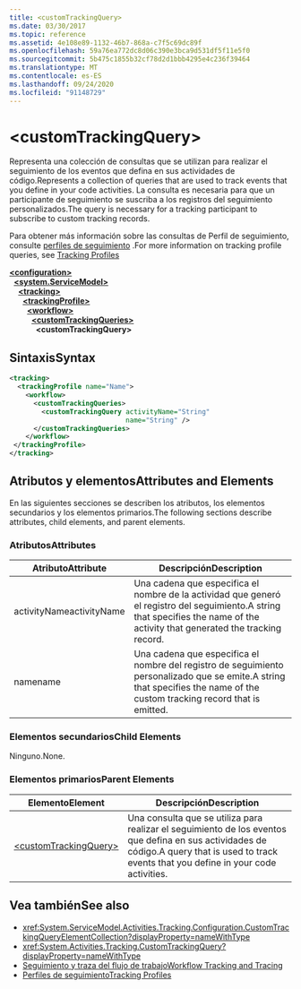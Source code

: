 ```yaml
---
title: <customTrackingQuery>
ms.date: 03/30/2017
ms.topic: reference
ms.assetid: 4e108e89-1132-46b7-868a-c7f5c69dc89f
ms.openlocfilehash: 59a76ea772dc8d06c390e3bca9d531df5f11e5f0
ms.sourcegitcommit: 5b475c1855b32cf78d2d1bbb4295e4c236f39464
ms.translationtype: MT
ms.contentlocale: es-ES
ms.lasthandoff: 09/24/2020
ms.locfileid: "91148729"
---
```

# \<customTrackingQuery>

<span data-ttu-id="1c837-101">Representa una colección de consultas que se utilizan para realizar el seguimiento de los eventos que defina en sus actividades de código.</span><span class="sxs-lookup"><span data-stu-id="1c837-101">Represents a collection of queries that are used to track events that you define in your code activities.</span></span> <span data-ttu-id="1c837-102">La consulta es necesaria para que un participante de seguimiento se suscriba a los registros del seguimiento personalizados.</span><span class="sxs-lookup"><span data-stu-id="1c837-102">The query is necessary for a tracking participant to subscribe to custom tracking records.</span></span>  
  
 <span data-ttu-id="1c837-103">Para obtener más información sobre las consultas de Perfil de seguimiento, consulte [perfiles de seguimiento](../../../windows-workflow-foundation/tracking-profiles.md) .</span><span class="sxs-lookup"><span data-stu-id="1c837-103">For more information on tracking profile queries, see [Tracking Profiles](../../../windows-workflow-foundation/tracking-profiles.md)</span></span>  
  
[**\<configuration>**](../configuration-element.md)\
&nbsp;&nbsp;[**\<system.ServiceModel>**](system-servicemodel-of-workflow.md)\
&nbsp;&nbsp;&nbsp;&nbsp;[**\<tracking>**](tracking.md)\
&nbsp;&nbsp;&nbsp;&nbsp;&nbsp;&nbsp;[**\<trackingProfile>**](trackingprofile.md)\
&nbsp;&nbsp;&nbsp;&nbsp;&nbsp;&nbsp;&nbsp;&nbsp;[**\<workflow>**](workflow.md)\
&nbsp;&nbsp;&nbsp;&nbsp;&nbsp;&nbsp;&nbsp;&nbsp;&nbsp;&nbsp;[**\<customTrackingQueries>**](customtrackingqueries.md)\
&nbsp;&nbsp;&nbsp;&nbsp;&nbsp;&nbsp;&nbsp;&nbsp;&nbsp;&nbsp;&nbsp;&nbsp;**\<customTrackingQuery>**  
  
## <a name="syntax"></a><span data-ttu-id="1c837-104">Sintaxis</span><span class="sxs-lookup"><span data-stu-id="1c837-104">Syntax</span></span>  
  
```xml  
<tracking>
  <trackingProfile name="Name">
    <workflow>
      <customTrackingQueries>
        <customTrackingQuery activityName="String"
                             name="String" />
      </customTrackingQueries>
    </workflow>
 </trackingProfile>
</tracking>  
```  
  
## <a name="attributes-and-elements"></a><span data-ttu-id="1c837-105">Atributos y elementos</span><span class="sxs-lookup"><span data-stu-id="1c837-105">Attributes and Elements</span></span>  

 <span data-ttu-id="1c837-106">En las siguientes secciones se describen los atributos, los elementos secundarios y los elementos primarios.</span><span class="sxs-lookup"><span data-stu-id="1c837-106">The following sections describe attributes, child elements, and parent elements.</span></span>  
  
### <a name="attributes"></a><span data-ttu-id="1c837-107">Atributos</span><span class="sxs-lookup"><span data-stu-id="1c837-107">Attributes</span></span>  
  
|<span data-ttu-id="1c837-108">Atributo</span><span class="sxs-lookup"><span data-stu-id="1c837-108">Attribute</span></span>|<span data-ttu-id="1c837-109">Descripción</span><span class="sxs-lookup"><span data-stu-id="1c837-109">Description</span></span>|  
|---------------|-----------------|  
|<span data-ttu-id="1c837-110">activityName</span><span class="sxs-lookup"><span data-stu-id="1c837-110">activityName</span></span>|<span data-ttu-id="1c837-111">Una cadena que especifica el nombre de la actividad que generó el registro del seguimiento.</span><span class="sxs-lookup"><span data-stu-id="1c837-111">A string that specifies the name of the activity that generated the tracking record.</span></span>|  
|<span data-ttu-id="1c837-112">name</span><span class="sxs-lookup"><span data-stu-id="1c837-112">name</span></span>|<span data-ttu-id="1c837-113">Una cadena que especifica el nombre del registro de seguimiento personalizado que se emite.</span><span class="sxs-lookup"><span data-stu-id="1c837-113">A string that specifies the name of the custom tracking record that is emitted.</span></span>|  
  
### <a name="child-elements"></a><span data-ttu-id="1c837-114">Elementos secundarios</span><span class="sxs-lookup"><span data-stu-id="1c837-114">Child Elements</span></span>  

 <span data-ttu-id="1c837-115">Ninguno.</span><span class="sxs-lookup"><span data-stu-id="1c837-115">None.</span></span>  
  
### <a name="parent-elements"></a><span data-ttu-id="1c837-116">Elementos primarios</span><span class="sxs-lookup"><span data-stu-id="1c837-116">Parent Elements</span></span>  
  
|<span data-ttu-id="1c837-117">Elemento</span><span class="sxs-lookup"><span data-stu-id="1c837-117">Element</span></span>|<span data-ttu-id="1c837-118">Descripción</span><span class="sxs-lookup"><span data-stu-id="1c837-118">Description</span></span>|  
|-------------|-----------------|  
|[\<customTrackingQuery>](customtrackingquery.md)|<span data-ttu-id="1c837-119">Una consulta que se utiliza para realizar el seguimiento de los eventos que defina en sus actividades de código.</span><span class="sxs-lookup"><span data-stu-id="1c837-119">A query that is used to track events that you define in your code activities.</span></span>|  
  
## <a name="see-also"></a><span data-ttu-id="1c837-120">Vea también</span><span class="sxs-lookup"><span data-stu-id="1c837-120">See also</span></span>

- <xref:System.ServiceModel.Activities.Tracking.Configuration.CustomTrackingQueryElementCollection?displayProperty=nameWithType>
- <xref:System.Activities.Tracking.CustomTrackingQuery?displayProperty=nameWithType>
- [<span data-ttu-id="1c837-121">Seguimiento y traza del flujo de trabajo</span><span class="sxs-lookup"><span data-stu-id="1c837-121">Workflow Tracking and Tracing</span></span>](../../../windows-workflow-foundation/workflow-tracking-and-tracing.md)
- [<span data-ttu-id="1c837-122">Perfiles de seguimiento</span><span class="sxs-lookup"><span data-stu-id="1c837-122">Tracking Profiles</span></span>](../../../windows-workflow-foundation/tracking-profiles.md)

